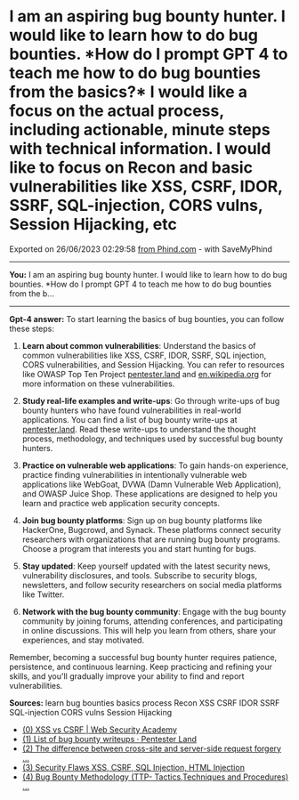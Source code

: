 # I am an aspiring bug bounty hunter. I would like to learn how to do bug bounties. \*How do I prompt GPT 4 to teach me how to do bug bounties from the basics?\* I would like a focus on the actual process, including actionable, minute steps with technical information. I would like to focus on Recon and basic vulnerabilities like XSS, CSRF, IDOR, SSRF, SQL-injection, CORS vulns, Session Hijacking, etc
Exported on 26/06/2023 02:29:58 [from Phind.com](https://www.phind.com/search?cache=7d1a8e4f-026d-4672-8b4f-129c3abc1ea8) - with SaveMyPhind


___
**You:**
I am an aspiring bug bounty hunter. I would like to learn how to do bug bounties. \*How do I prompt GPT 4 to teach me how to do bug bounties from the b...

___
**Gpt-4 answer:**
To start learning the basics of bug bounties, you can follow these steps:

1.  **Learn about common vulnerabilities**: Understand the basics of common vulnerabilities like XSS, CSRF, IDOR, SSRF, SQL injection, CORS vulnerabilities, and Session Hijacking. You can refer to resources like OWASP Top Ten Project [pentester.land](https://pentester.land/list-of-bug-bounty-writeups.html) and [en.wikipedia.org](https://en.wikipedia.org/wiki/Cross-site_request_forgery) for more information on these vulnerabilities.

2.  **Study real-life examples and write-ups**: Go through write-ups of bug bounty hunters who have found vulnerabilities in real-world applications. You can find a list of bug bounty write-ups at [pentester.land](https://pentester.land/list-of-bug-bounty-writeups.html). Read these write-ups to understand the thought process, methodology, and techniques used by successful bug bounty hunters.

3.  **Practice on vulnerable web applications**: To gain hands-on experience, practice finding vulnerabilities in intentionally vulnerable web applications like WebGoat, DVWA (Damn Vulnerable Web Application), and OWASP Juice Shop. These applications are designed to help you learn and practice web application security concepts.

4.  **Join bug bounty platforms**: Sign up on bug bounty platforms like HackerOne, Bugcrowd, and Synack. These platforms connect security researchers with organizations that are running bug bounty programs. Choose a program that interests you and start hunting for bugs.

5.  **Stay updated**: Keep yourself updated with the latest security news, vulnerability disclosures, and tools. Subscribe to security blogs, newsletters, and follow security researchers on social media platforms like Twitter.

6.  **Network with the bug bounty community**: Engage with the bug bounty community by joining forums, attending conferences, and participating in online discussions. This will help you learn from others, share your experiences, and stay motivated.

Remember, becoming a successful bug bounty hunter requires patience, persistence, and continuous learning. Keep practicing and refining your skills, and you'll gradually improve your ability to find and report vulnerabilities.

**Sources:**
learn bug bounties basics process Recon XSS CSRF IDOR SSRF SQL-injection CORS vulns Session Hijacking
- [(0) XSS vs CSRF | Web Security Academy](https://portswigger.net/web-security/csrf/xss-vs-csrf)
- [(1) List of bug bounty writeups · Pentester Land](https://pentester.land/list-of-bug-bounty-writeups.html)
- [(2) The difference between cross-site and server-side request forgery ...](https://resources.infosecinstitute.com/topic/the-difference-between-cross-site-and-server-side-request-forgery/)
- [(3) Security Flaws XSS, CSRF, SQL Injection, HTML Injection](https://www.zscaler.com/blogs/security-research/cross-site-scripting-xss-cross-site-request-forgery-csrf-sql-injection-html-injection-etc)
- [(4) Bug Bounty Methodology (TTP- Tactics,Techniques and Procedures) ...](https://eforensicsmag.com/bug-bounty-methodology-ttp-tacticstechniques-and-procedures-v-2-0/)

